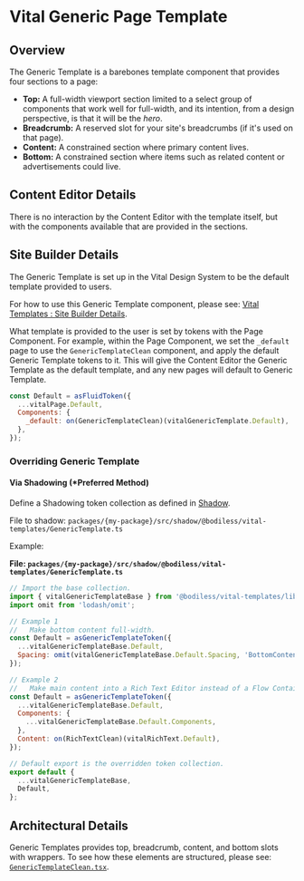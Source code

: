# Vital Generic Page Template

## Overview

The Generic Template is a barebones template component that provides four sections to a page:

- **Top:** A full-width viewport section limited to a select group of components that work well for
  full-width, and its intention, from a design perspective, is that it will be the _hero_.
- **Breadcrumb:** A reserved slot for your site's breadcrumbs (if it's used on that page).
- **Content:** A constrained section where primary content lives.
- **Bottom:** A constrained section where items such as related content or advertisements could
  live.

## Content Editor Details

There is no interaction by the Content Editor with the template itself, but with the components
available that are provided in the sections.

## Site Builder Details

The Generic Template is set up in the Vital Design System to be the default template provided to
users.

For how to use this Generic Template component, please see: [Vital Templates : Site Builder
Details](../VitalTemplates/#site-builder-details).

What template is provided to the user is set by tokens with the Page Component. For example, within
the Page Component, we set the `_default` page to use the `GenericTemplateClean` component, and
apply the default Generic Template tokens to it. This will give the Content Editor the Generic
Template as the default template, and any new pages will default to Generic Template.

```js
const Default = asFluidToken({
  ...vitalPage.Default,
  Components: {
    _default: on(GenericTemplateClean)(vitalGenericTemplate.Default),
  },
});
```

### Overriding Generic Template

#### Via Shadowing (*Preferred Method)

Define a Shadowing token collection as defined in [Shadow](../VitalElements/Shadow).

File to shadow: `packages/{my-package}/src/shadow/@bodiless/vital-templates/GenericTemplate.ts`

Example:

**File: `packages/{my-package}/src/shadow/@bodiless/vital-templates/GenericTemplate.ts`**

```js
// Import the base collection.
import { vitalGenericTemplateBase } from '@bodiless/vital-templates/lib/base';
import omit from 'lodash/omit';

// Example 1
//   Make bottom content full-width.
const Default = asGenericTemplateToken({
  ...vitalGenericTemplateBase.Default,
  Spacing: omit(vitalGenericTemplateBase.Default.Spacing, 'BottomContent'),
});

// Example 2
//   Make main content into a Rich Text Editor instead of a Flow Container.
const Default = asGenericTemplateToken({
  ...vitalGenericTemplateBase.Default,
  Components: {
    ...vitalGenericTemplateBase.Default.Components,
  },
  Content: on(RichTextClean)(vitalRichText.Default),
});

// Default export is the overridden token collection.
export default {
  ...vitalGenericTemplateBase,
  Default,
};
```

## Architectural Details

Generic Templates provides top, breadcrumb, content, and bottom slots with wrappers. To see how these
elements are structured, please see:
[`GenericTemplateClean.tsx`](https://github.com/johnsonandjohnson/Bodiless-JS/blob/main/packages/vital-templates/src/components/GenericTemplate/GenericTemplateClean.tsx ':target=_blank').
